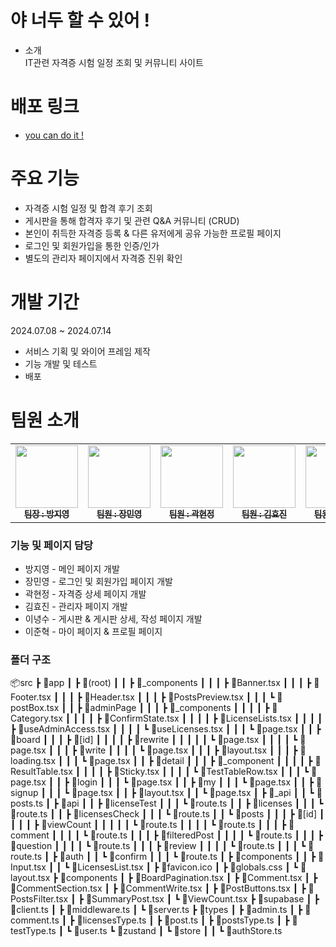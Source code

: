 # 야 너두 할 수 있어 !
- 소개<br>
  IT관련 자격증 시험 일정 조회 및 커뮤니티 사이트

# 배포 링크
- <a href="https://youcandoit-jiyoungs-projects-d3377a8b.vercel.app" target="_blank">you can do it !</a>

# 주요 기능
- 자격증 시험 일정 및 합격 후기 조회
- 게시판을 통해 합격자 후기 및 관련 Q&A 커뮤니티 (CRUD)
- 본인이 취득한 자격증 등록 & 다른 유저에게 공유 가능한 프로필 페이지
- 로그인 및 회원가입을 통한 인증/인가
- 별도의 관리자 페이지에서 자격증 진위 확인

# 개발 기간
2024.07.08 ~ 2024.07.14
- 서비스 기획 및 와이어 프레임 제작
- 기능 개발 및 테스트
- 배포

# 팀원 소개
<table>
  <tbody>
    <tr>
      <td align="center"><a href="https://github.com/ziiYOU/"><img src="https://avatars.githubusercontent.com/u/112477905?v=4" width="100px;" alt=""/><br /><sub><b> 팀장 : 방지영 </b></sub></a><br /></td>
      <td align="center"><a href="https://github.com/mini-woong"><img src="https://avatars.githubusercontent.com/u/145542021?v=4" width="100px;" alt=""/><br /><sub><b> 팀원 : 장민영 </b></sub></a><br /></td>
      <td align="center"><a href="https://github.com/hyunjeongkwak"><img src="https://avatars.githubusercontent.com/u/161002090?v=4" width="100px;" alt=""/><br /><sub><b> 팀원 : 곽현정 </b></sub></a><br /></td>
      <td align="center"><a href="https://github.com/hyowls"><img src="https://avatars.githubusercontent.com/u/167041908?v=4" width="100px;" alt=""/><br /><sub><b> 팀원 : 김효진 </b></sub></a><br /></td>
        <td align="center"><a href="https://github.com/LEE-NS"><img src="https://avatars.githubusercontent.com/u/116232576?v=4" width="100px;" alt=""/><br /><sub><b> 팀원 : 이녕수 </b></sub></a><br /></td>
         <td align="center"><a href="https://github.com/LeeJunhyeok369"><img src="https://avatars.githubusercontent.com/u/82815583?v=4" width="100px;" alt=""/><br /><sub><b> 팀원 : 이준혁 </b></sub></a><br /></td>
    </tr>
  </tbody>
</table>

### 기능 및 페이지 담당
- 방지영 - 메인 페이지 개발
- 장민영 - 로그인 및 회원가입 페이지 개발
- 곽현정 - 자격증 상세 페이지 개발
- 김효진 - 관리자 페이지 개발
- 이녕수 - 게시판 & 게시판 상세, 작성 페이지 개발
- 이준혁 - 마이 페이지 & 프로필 페이지

### 폴더 구조

📦src
 ┣ 📂app
 ┃ ┣ 📂(root)
 ┃ ┃ ┣ 📂_components
 ┃ ┃ ┃ ┣ 📜Banner.tsx
 ┃ ┃ ┃ ┣ 📜Footer.tsx
 ┃ ┃ ┃ ┣ 📜Header.tsx
 ┃ ┃ ┃ ┣ 📜PostsPreview.tsx
 ┃ ┃ ┃ ┗ 📜postBox.tsx
 ┃ ┃ ┣ 📂adminPage
 ┃ ┃ ┃ ┣ 📂_components
 ┃ ┃ ┃ ┃ ┣ 📜Category.tsx
 ┃ ┃ ┃ ┃ ┣ 📜ConfirmState.tsx
 ┃ ┃ ┃ ┃ ┣ 📜LicenseLists.tsx
 ┃ ┃ ┃ ┃ ┣ 📜useAdminAccess.tsx
 ┃ ┃ ┃ ┃ ┗ 📜useLicenses.tsx
 ┃ ┃ ┃ ┗ 📜page.tsx
 ┃ ┃ ┣ 📂board
 ┃ ┃ ┃ ┣ 📂[id]
 ┃ ┃ ┃ ┃ ┣ 📂rewrite
 ┃ ┃ ┃ ┃ ┃ ┗ 📜page.tsx
 ┃ ┃ ┃ ┃ ┗ 📜page.tsx
 ┃ ┃ ┃ ┣ 📂write
 ┃ ┃ ┃ ┃ ┗ 📜page.tsx
 ┃ ┃ ┃ ┣ 📜layout.tsx
 ┃ ┃ ┃ ┣ 📜loading.tsx
 ┃ ┃ ┃ ┗ 📜page.tsx
 ┃ ┃ ┣ 📂detail
 ┃ ┃ ┃ ┣ 📂_component
 ┃ ┃ ┃ ┃ ┣ 📜ResultTable.tsx
 ┃ ┃ ┃ ┃ ┣ 📜Sticky.tsx
 ┃ ┃ ┃ ┃ ┗ 📜TestTableRow.tsx
 ┃ ┃ ┃ ┗ 📜page.tsx
 ┃ ┃ ┣ 📂login
 ┃ ┃ ┃ ┗ 📜page.tsx
 ┃ ┃ ┣ 📂my
 ┃ ┃ ┃ ┗ 📜page.tsx
 ┃ ┃ ┣ 📂signup
 ┃ ┃ ┃ ┗ 📜page.tsx
 ┃ ┃ ┣ 📜layout.tsx
 ┃ ┃ ┗ 📜page.tsx
 ┃ ┣ 📂_api
 ┃ ┃ ┗ 📜posts.ts
 ┃ ┣ 📂api
 ┃ ┃ ┣ 📂licenseTest
 ┃ ┃ ┃ ┗ 📜route.ts
 ┃ ┃ ┣ 📂licenses
 ┃ ┃ ┃ ┗ 📜route.ts
 ┃ ┃ ┣ 📂licensesCheck
 ┃ ┃ ┃ ┗ 📜route.ts
 ┃ ┃ ┗ 📂posts
 ┃ ┃ ┃ ┣ 📂[id]
 ┃ ┃ ┃ ┃ ┣ 📂viewCount
 ┃ ┃ ┃ ┃ ┃ ┗ 📜route.ts
 ┃ ┃ ┃ ┃ ┗ 📜route.ts
 ┃ ┃ ┃ ┣ 📂comment
 ┃ ┃ ┃ ┃ ┗ 📜route.ts
 ┃ ┃ ┃ ┣ 📂filteredPost
 ┃ ┃ ┃ ┃ ┗ 📜route.ts
 ┃ ┃ ┃ ┣ 📂question
 ┃ ┃ ┃ ┃ ┗ 📜route.ts
 ┃ ┃ ┃ ┣ 📂review
 ┃ ┃ ┃ ┃ ┗ 📜route.ts
 ┃ ┃ ┃ ┗ 📜route.ts
 ┃ ┣ 📂auth
 ┃ ┃ ┗ 📂confirm
 ┃ ┃ ┃ ┗ 📜route.ts
 ┃ ┣ 📂components
 ┃ ┃ ┣ 📜Input.tsx
 ┃ ┃ ┗ 📜LicensesList.tsx
 ┃ ┣ 📜favicon.ico
 ┃ ┣ 📜globals.css
 ┃ ┗ 📜layout.tsx
 ┣ 📂components
 ┃ ┣ 📜BoardPagination.tsx
 ┃ ┣ 📜Comment.tsx
 ┃ ┣ 📜CommentSection.tsx
 ┃ ┣ 📜CommentWrite.tsx
 ┃ ┣ 📜PostButtons.tsx
 ┃ ┣ 📜PostsFilter.tsx
 ┃ ┣ 📜SummaryPost.tsx
 ┃ ┗ 📜ViewCount.tsx
 ┣ 📂supabase
 ┃ ┣ 📜client.ts
 ┃ ┣ 📜middleware.ts
 ┃ ┗ 📜server.ts
 ┣ 📂types
 ┃ ┣ 📜admin.ts
 ┃ ┣ 📜comment.ts
 ┃ ┣ 📜licensesType.ts
 ┃ ┣ 📜post.ts
 ┃ ┣ 📜postsType.ts
 ┃ ┣ 📜testType.ts
 ┃ ┗ 📜user.ts
 ┗ 📂zustand
 ┃ ┗ 📂store
 ┃ ┃ ┗ 📜authStore.ts
